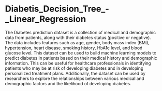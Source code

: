 # Diabetis_Decision_Tree_-_Linear_Regression
The Diabetes prediction dataset is a collection of medical and demographic data from patients, along with their diabetes status (positive or negative). 
The data includes features such as age, gender, body mass index (BMI), hypertension, heart disease, smoking history, HbA1c level, and blood glucose level. 
This dataset can be used to build machine learning models to predict diabetes in patients based on their medical history and demographic information. 
This can be useful for healthcare professionals in identifying patients who may be at risk of developing diabetes and in developing personalized treatment plans. 
Additionally, the dataset can be used by researchers to explore the relationships between various medical and demographic factors and the likelihood of developing diabetes.
